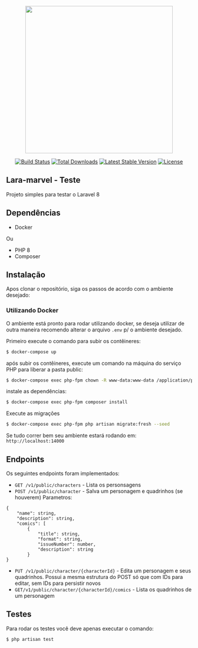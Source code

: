 <p align="center"><a href="https://laravel.com" target="_blank"><img src="https://raw.githubusercontent.com/laravel/art/master/logo-lockup/5%20SVG/2%20CMYK/1%20Full%20Color/laravel-logolockup-cmyk-red.svg" width="400"></a></p>

<p align="center">
<a href="https://travis-ci.org/laravel/framework"><img src="https://travis-ci.org/laravel/framework.svg" alt="Build Status"></a>
<a href="https://packagist.org/packages/laravel/framework"><img src="https://img.shields.io/packagist/dt/laravel/framework" alt="Total Downloads"></a>
<a href="https://packagist.org/packages/laravel/framework"><img src="https://img.shields.io/packagist/v/laravel/framework" alt="Latest Stable Version"></a>
<a href="https://packagist.org/packages/laravel/framework"><img src="https://img.shields.io/packagist/l/laravel/framework" alt="License"></a>
</p>

## Lara-marvel - Teste

Projeto simples para testar o Laravel 8

## Dependências

- Docker

Ou

- PHP 8
- Composer

## Instalação 
Apos clonar o repositório, siga os passos de acordo com o ambiente desejado:

### Utilizando Docker
O ambiente está pronto para rodar utilizando docker, se deseja utilizar de outra maneira recomendo alterar o arquivo `.env` p/ o ambiente desejado.

Primeiro execute o comando para subir os contêineres:
```bash
$ docker-compose up
```
após subir os contêineres, execute um comando na máquina do serviço PHP para liberar a pasta public:

```bash
$ docker-compose exec php-fpm chown -R www-data:www-data /application/public
```

instale as dependências:

```bash
$ docker-compose exec php-fpm composer install
```
Execute as migrações
```bash
$ docker-compose exec php-fpm php artisan migrate:fresh --seed
```
Se tudo correr bem seu ambiente estará rodando em: `http://localhost:14000`


## Endpoints

Os seguintes endpoints foram implementados:
- `GET /v1/public/characters` - Lista os personsagens
- `POST /v1/public/character` - Salva um personagem e quadrinhos (se houverem)
Parametros: 
```
{
    "name": string,
    "description": string,
    "comics": [
        {
            "title": string,
            "format": string,
            "issueNumber": number,
            "description": string
        }
}
```
- `PUT /v1/public/character/{characterId}` - Edita um personagem e seus quadrinhos. Possui a mesma estrutura do POST só que com IDs para editar, sem IDs para persistir novos
- `GET/v1/public/character/{characterId}/comics` - Lista os quadrinhos de um personagem

## Testes

Para rodar os testes você deve apenas executar o comando:
```bash
$ php artisan test
```

